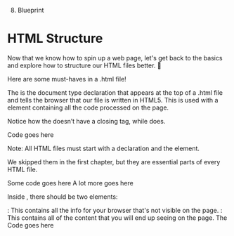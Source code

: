 08. Blueprint

# HTML Structure
Now that we know how to spin up a web page, let's get back to the basics and explore how to structure our HTML files better. 📄

Here are some must-haves in a .html file!

The <!DOCTYPE html> is the document type declaration that appears at the top of a .html file and tells the browser that our file is written in HTML5. This is used with a <html> element containing all the code processed on the page.

Notice how the <!DOCTYPE html> doesn’t have a closing tag, while <html> does.

<!DOCTYPE html>
<html>
  Code goes here
</html>

Note: All HTML files must start with a <!DOCTYPE html> declaration and the <html> element.

We skipped them in the first chapter, but they are essential parts of every HTML file.

<!DOCTYPE html>
<html>
  <head>
    Some code goes here
  </head>
  <body>
    A lot more goes here
  </body>
</html>

Inside <html>, there should be two elements:

<head>: This contains all the info for your browser that's not visible on the page.
<body>: This contains all of the content that you will end up seeing on the page.
The <title> element goes in the <head> and assigns text to the tab in our browser.

This is what the browser tab looks like when you visit codedex.io:


The code for this would be:

<!DOCTYPE html>
<html>
  <head>
    <title>Codédex | Start your coding adventure ⋆˙⟡</title>
  </head>
  <body>
    Code goes here
  </body>
</html>

